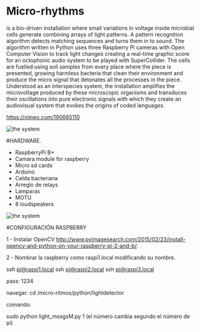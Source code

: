 
# Micro-rhythms 
is a bio-driven installation where small variations in voltage inside microbial cells generate combining arrays of light patterns. A pattern recognition algorithm detects matching sequences and turns them in to sound. The algorithm written in Python uses three Raspberry Pi cameras with Open Computer Vision to track light changes creating a real-time graphic score for an octophonic audio system to be played with SuperCollider. The cells are fuelled using soil samples from every place where the piece is presented, growing harmless bacteria that clean their environment and produce the micro signal that detonates all the processes in the piece. Understood as an interspecies system, the installation amplifies the microvoltage produced by these microscopic organisms and transduces their oscillations into pure electronic signals with which they create an audiovisual system that evokes the origins of coded languages.

https://vimeo.com/190665110

![the system](https://github.com/interspecifics/micro-ritmos/blob/master/img/28092016-IMG_4917.jpg?raw=true)

#HARDWARE.
- RaspberryPi B+
- Camara module for raspberry 
- Micro sd cards  
- Arduino
- Celda bacteriana
- Arreglo de relays
- Lamparas
- MOTU
- 8 loudspeakers


![the system](https://github.com/interspecifics/micro-ritmos/blob/master/img/micro_ritmos_1.jpg?raw=true)



#CONFIGURACIÓN RASPBERRY

1 - Instalar OpenCV http://www.pyimagesearch.com/2015/02/23/install-opencv-and-python-on-your-raspberry-pi-2-and-b/:

2 - Nombrar la raspberry como raspi1.local modificando su nombre.

ssh pi@raspi1.local
ssh pi@raspi2.local
ssh pi@raspi3.local

pass: 1234


navegar:
cd /micro-ritmos/python/lightdetector

comando:

sudo python light_mssgsM.py 1 (el número cambia segundo el número de pi)
